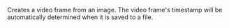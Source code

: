 Creates a video frame from an image.  The video frame's timestamp will be automatically determined when it is saved to a file.
